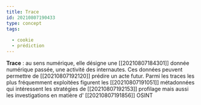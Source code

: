 ```yaml
---
title: Trace
id: 20210807190433
type: concept
tags:
  
  - cookie
  - prédiction
---
```

         

**Trace** : au sens numérique, elle désigne une [[20210807184301]] donnée numérique passée, une activité des internautes. Ces données peuvent permettre de [[20210807192120]] prédire un acte futur.
Parmi les traces les plus fréquemment exploitées figurent les [[20210807191051]] métadonnées qui intéressent les stratégies de [[20210807192153]] profilage mais aussi les investigations en matière d' [[20210807191856]] OSINT



